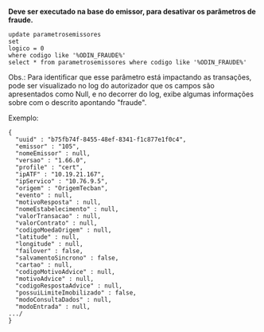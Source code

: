 **Deve ser executado na base do emissor, para desativar os parâmetros de fraude.**



```
update parametrosemissores
set
logico = 0
where codigo like '%ODIN_FRAUDE%'
select * from parametrosemissores where codigo like '%ODIN_FRAUDE%'
```


Obs.: Para identificar que esse parâmetro está impactando as transações, pode ser visualizado no log do autorizador que os campos são apresentados como Null, e no decorrer do log, exibe algumas informações sobre com o descrito apontando "fraude".


Exemplo:
```
{
  "uuid" : "b75fb74f-8455-48ef-8341-f1c877e1f0c4",
  "emissor" : "105",
  "nomeEmissor" : null,
  "versao" : "1.66.0",
  "profile" : "cert",
  "ipATF" : "10.19.21.167",
  "ipServico" : "10.76.9.5",
  "origem" : "OrigemTecban",
  "evento" : null,
  "motivoResposta" : null,
  "nomeEstabelecimento" : null,
  "valorTransacao" : null,
  "valorContrato" : null,
  "codigoMoedaOrigem" : null,
  "latitude" : null,
  "longitude" : null,
  "failover" : false,
  "salvamentoSincrono" : false,
  "cartao" : null,
  "codigoMotivoAdvice" : null,
  "motivoAdvice" : null,
  "codigoRespostaAdvice" : null,
  "possuiLimiteImobilizado" : false,
  "modoConsultaDados" : null,
  "modoEntrada" : null,
.../
}
```
